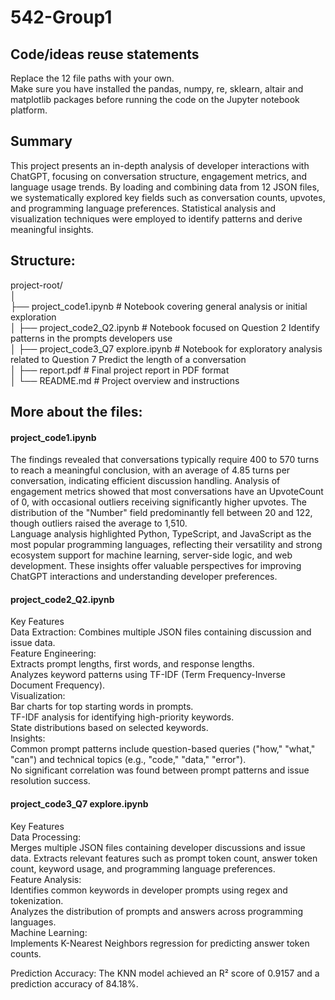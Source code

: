 # 542-Group1      

## Code/ideas reuse statements     
Replace the 12 file paths with your own.       
Make sure you have installed the pandas, numpy, re, sklearn, altair and matplotlib packages before running the code on the Jupyter notebook platform.     

## Summary     
This project presents an in-depth analysis of developer interactions with ChatGPT, focusing on conversation structure, engagement metrics, and language usage trends. By loading and combining data from 12 JSON files, we systematically explored key fields such as conversation counts, upvotes, and programming language preferences. Statistical analysis and visualization techniques were employed to identify patterns and derive meaningful insights.     

## Structure:     
project-root/     
│     
├── project_code1.ipynb              # Notebook covering general analysis or initial exploration     
│
├── project_code2_Q2.ipynb           # Notebook focused on Question 2  Identify patterns in the prompts developers use     
│
├── project_code3_Q7 explore.ipynb   # Notebook for exploratory analysis related to Question 7 Predict the length of a conversation     
│
├── report.pdf                 # Final project report in PDF format     
│
└── README.md                   # Project overview and instructions     

## More about the files:     

#### project_code1.ipynb        
The findings revealed that conversations typically require 400 to 570 turns to reach a meaningful conclusion, with an average of 4.85 turns per conversation, indicating efficient discussion handling. Analysis of engagement metrics showed that most conversations have an UpvoteCount of 0, with occasional outliers receiving significantly higher upvotes. The distribution of the "Number" field predominantly fell between 20 and 122, though outliers raised the average to 1,510.       
Language analysis highlighted Python, TypeScript, and JavaScript as the most popular programming languages, reflecting their versatility and strong ecosystem support for machine learning, server-side logic, and web development. These insights offer valuable perspectives for improving ChatGPT interactions and understanding developer preferences.     

#### project_code2_Q2.ipynb      
Key Features     
Data Extraction: Combines multiple JSON files containing discussion and issue data.     
Feature Engineering:     
Extracts prompt lengths, first words, and response lengths.     
Analyzes keyword patterns using TF-IDF (Term Frequency-Inverse Document Frequency).     
Visualization:     
Bar charts for top starting words in prompts.     
TF-IDF analysis for identifying high-priority keywords.     
State distributions based on selected keywords.     
Insights:     
Common prompt patterns include question-based queries ("how," "what," "can") and technical topics (e.g., "code," "data," "error").     
No significant correlation was found between prompt patterns and issue resolution success.     

#### project_code3_Q7 explore.ipynb     
Key Features     
Data Processing:     
Merges multiple JSON files containing developer discussions and issue data.
Extracts relevant features such as prompt token count, answer token count, keyword usage, and programming language preferences.     
Feature Analysis:     
Identifies common keywords in developer prompts using regex and tokenization.     
Analyzes the distribution of prompts and answers across programming languages.     
Machine Learning:     
Implements K-Nearest Neighbors regression for predicting answer token counts.     

Prediction Accuracy: The KNN model achieved an R² score of 0.9157 and a prediction accuracy of 84.18%.